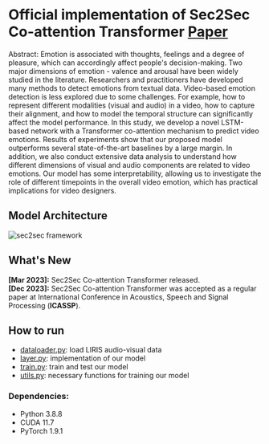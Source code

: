 # Official implementation of Sec2Sec Co-attention Transformer [Paper](Sec2Sec_Co-attention_Transformer.pdf)
Abstract: Emotion is associated with thoughts, feelings and a degree of pleasure, which can accordingly affect people's decision-making. Two major dimensions of emotion - valence and arousal have been widely studied in the literature. Researchers and practitioners have developed many methods to detect emotions from textual data. Video-based emotion detection is less explored due to some challenges. For example, how to represent different modalities (visual and audio) in a video, how to capture their alignment, and how to model the temporal structure can significantly affect the model performance. In this study, we develop a novel LSTM-based network with a Transformer co-attention mechanism to predict video emotions. Results of experiments show that our proposed model outperforms several state-of-the-art baselines by a large margin. In addition, we also conduct extensive data analysis to understand how different dimensions of visual and audio components are related to video emotions. Our model has some interpretability, allowing us to investigate the role of different timepoints in the overall video emotion, which has practical implications for video designers. 

## Model Architecture
![sec2sec framework](https://user-images.githubusercontent.com/47902113/225509553-f2c3bada-5691-4c97-a855-73aea9f702f6.png)

## What's New
**[Mar 2023]:** Sec2Sec Co-attention Transformer released. \
**[Dec 2023]:** Sec2Sec Co-attention Transformer was accepted as a regular paper at International Conference in Acoustics, Speech and Signal Processing (**ICASSP**).

## How to run
- [dataloader.py](dataloader.py): load LIRIS audio-visual data
- [layer.py](layer.py): implementation of our model
- [train.py](train.py): train and test our model
- [utils.py](utils.py): necessary functions for training our model

### Dependencies:
- Python 3.8.8
- CUDA 11.7
- PyTorch 1.9.1
